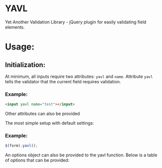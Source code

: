 # YAVL
Yet Another Validation Library - jQuery plugin for easily validating field elements.

# Usage:

## Initialization:

At minimum, all inputs require two attributes: ```yavl``` and ```name```. Attribute ```yavl``` tells the validator that the current field requires validation.

### Example:
```HTML 
<input yavl name="test"></input>
```

Other attributes can also be provided 

The most simple setup with default settings:

### Example:
```Javascript
$(form).yavl();
```

An options object can also be provided to the yavl function. Below is a table of options that can be provided:
